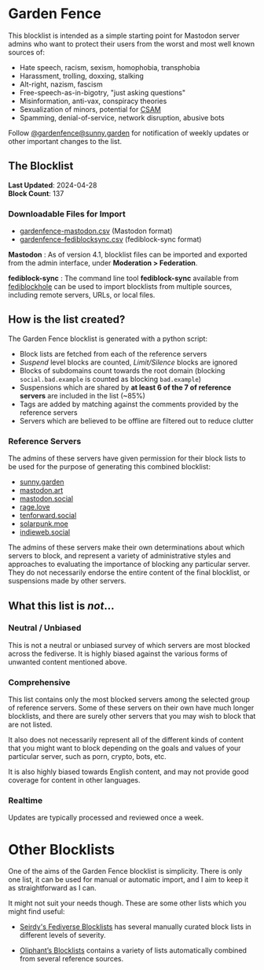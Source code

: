 # Garden Fence

This blocklist is intended as a simple starting point for Mastodon server admins who want to protect their users from the worst and most well known sources of:

- Hate speech, racism, sexism, homophobia, transphobia
- Harassment, trolling, doxxing, stalking
- Alt-right, nazism, fascism
- Free-speech-as-in-bigotry, "just asking questions"
- Misinformation, anti-vax, conspiracy theories
- Sexualization of minors, potential for [CSAM](https://www.missingkids.org/theissues/csam)
- Spamming, denial-of-service, network disruption, abusive bots

Follow [@gardenfence@sunny.garden](https://sunny.garden/@gardenfence) for notification of weekly updates or other important changes to the list.

## The Blocklist

**Last Updated**: 2024-04-28  
**Block Count**: 137  

### Downloadable Files for Import
- [gardenfence-mastodon.csv](https://github.com/gardenfence/blocklist/blob/main/gardenfence-mastodon.csv) (Mastodon format)
- [gardenfence-fediblocksync.csv](https://github.com/gardenfence/blocklist/blob/main/gardenfence-fediblocksync.csv) (fediblock-sync format)

**Mastodon**
: As of version 4.1, blocklist files can be imported and exported from the admin interface, under **Moderation > Federation**.

**fediblock-sync**
: The command line tool **fediblock-sync** available from [fediblockhole](https://github.com/eigenmagic/fediblockhole) can be used to import blocklists from multiple sources, including remote servers, URLs, or local files.

## How is the list created?

The Garden Fence blocklist is generated with a python script:

- Block lists are fetched from each of the reference servers
- *Suspend* level blocks are counted, *Limit/Silence* blocks are ignored
- Blocks of subdomains count towards the root domain (blocking `social.bad.example` is counted as blocking `bad.example`)
- Suspensions which are shared by **at least 6 of the 7 of reference servers** are included in the list (~85%)
- Tags are added by matching against the comments provided by the reference servers
- Servers which are believed to be offline are filtered out to reduce clutter

### Reference Servers

The admins of these servers have given permission for their block lists to be used for the purpose of generating this combined blocklist:

- [sunny.garden](https://sunny.garden)
- [mastodon.art](https://mastodon.art)
- [mastodon.social](https://mastodon.social)
- [rage.love](https://rage.love)
- [tenforward.social](https://tenforward.social)
- [solarpunk.moe](https://solarpunk.moe)
- [indieweb.social](https://indieweb.social)

The admins of these servers make their own determinations about which servers to block, and represent a variety of administrative styles and approaches to evaluating the importance of blocking any particular server. They do not necessarily endorse the entire content of the final blocklist, or suspensions made by other servers.

## What this list is *not*...

### Neutral / Unbiased

This is not a neutral or unbiased survey of which servers are most blocked across the fediverse. It is highly biased against the various forms of unwanted content mentioned above.

### Comprehensive

This list contains only the most blocked servers among the selected group of reference servers.  Some of these servers on their own have much longer blocklists, and there are surely other servers that you may wish to block that are not listed.

It also does not necessarily represent all of the different kinds of content that you might want to block depending on the goals and values of your particular server, such as porn, crypto, bots, etc.

It is also highly biased towards English content, and may not provide good coverage for content in other languages.

### Realtime

Updates are typically processed and reviewed once a week.

# Other Blocklists

One of the aims of the Garden Fence blocklist is simplicity. There is only one list, it can be used for manual or automatic import, and I aim to keep it as straightforward as I can.  

It might not suit your needs though.  These are some other lists which you might find useful:

- [Seirdy's Fediverse Blocklists](https://seirdy.one/posts/2023/05/02/fediverse-blocklists/) has several manually curated block lists in different levels of severity.

- [Oliphant’s Blocklists](https://writer.oliphant.social/oliphant/blocklists) contains a variety of lists automatically combined from several reference sources.
